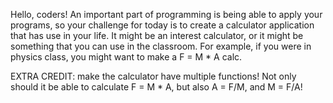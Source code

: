 

Hello, coders! An important part of programming is being able to apply your programs, so your challenge for today is to create a calculator application that has use in your life. It might be an interest calculator, or it might be something that you can use in the classroom. For example, if you were in physics class, you might want to make a F = M \* A calc.

EXTRA CREDIT: make the calculator have multiple functions! Not only should it be able to calculate F = M \* A, but also A = F/M, and M = F/A!

